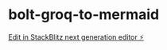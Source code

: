 # bolt-groq-to-mermaid

[Edit in StackBlitz next generation editor ⚡️](https://stackblitz.com/~/github.com/icools/bolt-groq-to-mermaid)